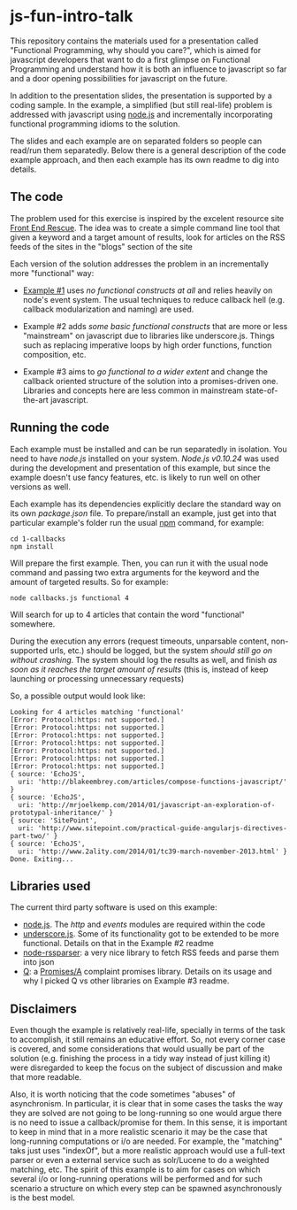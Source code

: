 js-fun-intro-talk
=================

This repository contains the materials used for a presentation called "Functional Programming, why should you care?", which is aimed for javascript developers that want to do a first glimpse on Functional Programming and understand how it is both an influence to javascript so far and a door opening possibilities for javascript on the future.

In addition to the presentation slides, the presentation is supported by a coding sample. In the example, a simplified (but still real-life) problem is addressed with javascript using [node.js](http://nodejs.org) and incrementally incorporating functional programming idioms to the solution.

The slides and each example are on separated folders so people can read/run them separatedly. Below there is a general description of the code example approach, and then each example has its own readme to dig into details.


The code
--------

The problem used for this exercise is inspired by the excelent resource site [Front End Rescue](http://uptodate.frontendrescue.org/). The idea was to create a simple command line tool that given a keyword and a target amount of results, look for articles on the RSS feeds of the sites in the "blogs" section of the site

Each version of the solution addresses the problem in an incrementally more "functional" way:

- [Example #1](https://github.com/holden-caulfield/js-fun-intro-talk/tree/master/1-callbacks) uses *no functional constructs at all* and relies heavily on node's event system. The usual techniques to reduce callback hell (e.g. callback modularization and naming) are used.

- Example #2 adds *some basic functional constructs* that are more or less "mainstream" on javascript due to libraries like underscore.js. Things such as replacing imperative loops by high order functions, function composition, etc.

- Example #3 aims to *go functional to a wider extent* and change the callback oriented structure of the solution into a promises-driven one. Libraries and concepts here are less common in mainstream state-of-the-art javascript.

Running the code
----------------

Each example must be installed and can be run separatedly in isolation. You need to have *node.js* installed on your system. *Node.js v0.10.24* was used during the development and presentation of this example, but since the example doesn't use fancy features, etc. is likely to run well on other versions as well.

Each example has its dependencies explicitly declare the standard way on its own *package.json* file. To prepare/install an example, just get into that particular example's folder run the usual [npm](https://npmjs.org) command, for example:

	cd 1-callbacks
	npm install

Will prepare the first example. Then, you can run it with the usual node command and passing two extra arguments for the keyword and the amount of targeted results. So for example:

	node callbacks.js functional 4

Will search for up to 4 articles that contain the word "functional" somewhere. 

During the execution any errors (request timeouts, unparsable content, non-supported urls, etc.) should be logged, but the system *should still go on without crashing*. The system should log the results as well, and finish *as soon as it reaches the target amount of results* (this is, instead of keep launching or processing unnecessary requests)

So, a possible output would look like: 

	Looking for 4 articles matching 'functional'
	[Error: Protocol:https: not supported.]
	[Error: Protocol:https: not supported.]
	[Error: Protocol:https: not supported.]
	[Error: Protocol:https: not supported.]
	[Error: Protocol:https: not supported.]
	[Error: Protocol:https: not supported.]
	[Error: Protocol:https: not supported.]
	{ source: 'EchoJS',
	  uri: 'http://blakeembrey.com/articles/compose-functions-javascript/' }
	{ source: 'EchoJS',
	  uri: 'http://mrjoelkemp.com/2014/01/javascript-an-exploration-of-prototypal-inheritance/' }
	{ source: 'SitePoint',
	  uri: 'http://www.sitepoint.com/practical-guide-angularjs-directives-part-two/' }
	{ source: 'EchoJS',
	  uri: 'http://www.2ality.com/2014/01/tc39-march-november-2013.html' }
	Done. Exiting...

Libraries used
--------------

The current third party software is used on this example:

- [node.js](nodejs.org). The *http* and *events* modules are required within the code
- [underscore.js](underscorejs.org). Some of its functionality got to be extended to be more functional. Details on that in the Example #2 readme
- [node-rssparser](https://github.com/tk120404/node-rssparser): a very nice library to fetch RSS feeds and parse them into json
- [Q](https://github.com/kriskowal/q): a [Promises/A](http://wiki.commonjs.org/wiki/Promises/A) complaint promises library. Details on its usage and why I picked Q vs other libraries on Example #3 readme.

Disclaimers
-----------

Even though the example is relatively real-life, specially in terms of the task to accomplish, it still remains an educative effort. So, not every corner case is covered, and some considerations that would usually be part of the solution (e.g. finishing the process in a tidy way instead of just killing it) were disregarded to keep the focus on the subject of discussion and make that more readable.

Also, it is worth noticing that the code sometimes "abuses" of asynchronism. In particular, it is clear that in some cases the tasks the way they are solved are not going to be long-running so one would argue there is no need to issue a callback/promise for them. In this sense, it is important to keep in mind that in a more realistic scenario it may be the case that long-running computations or i/o are needed. For example, the "matching" taks just uses "indexOf", but a more realistic approach would use a full-text parser or even a external service such as solr/Lucene to do a weighted matching, etc. The spirit of this example is to aim for cases on which several i/o or long-running operations will be performed and for such scenario a structure on which every step can be spawned asynchronously is the best model.